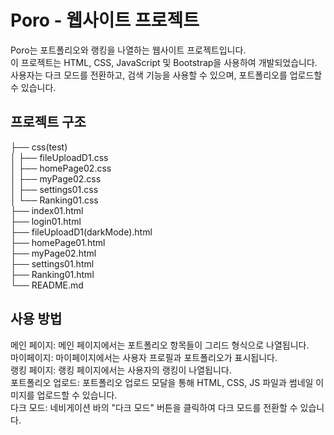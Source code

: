 # Poro - 웹사이트 프로젝트

Poro는 포트폴리오와 랭킹을 나열하는 웹사이트 프로젝트입니다. <br>
이 프로젝트는 HTML, CSS, JavaScript 및 Bootstrap을 사용하여 개발되었습니다. <br>
사용자는 다크 모드를 전환하고, 검색 기능을 사용할 수 있으며, 포트폴리오를 업로드할 수 있습니다.

## 프로젝트 구조

├── css(test) <br>
│ ├── fileUploadD1.css <br>
│ ├── homePage02.css <br>
│ ├── myPage02.css <br>
│ ├── settings01.css <br>
│ └── Ranking01.css <br>
├── index01.html <br>
├── login01.html <br>
├── fileUploadD1(darkMode).html <br>
├── homePage01.html <br>
├── myPage02.html <br>
├── settings01.html <br>
├── Ranking01.html <br>
└── README.md

## 사용 방법
메인 페이지: 메인 페이지에서는 포트폴리오 항목들이 그리드 형식으로 나열됩니다. <br>
마이페이지: 마이페이지에서는 사용자 프로필과 포트폴리오가 표시됩니다. <br>
랭킹 페이지: 랭킹 페이지에서는 사용자의 랭킹이 나열됩니다. <br>
포트폴리오 업로드: 포트폴리오 업로드 모달을 통해 HTML, CSS, JS 파일과 썸네일 이미지를 업로드할 수 있습니다. <br>
다크 모드: 네비게이션 바의 "다크 모드" 버튼을 클릭하여 다크 모드를 전환할 수 있습니다.
